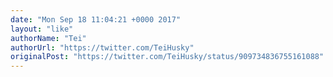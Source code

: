 ```yaml
---
date: "Mon Sep 18 11:04:21 +0000 2017"
layout: "like"
authorName: "Tei"
authorUrl: "https://twitter.com/TeiHusky"
originalPost: "https://twitter.com/TeiHusky/status/909734836755161088"
---
```

